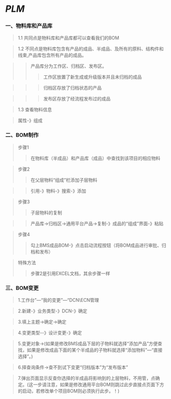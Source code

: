 # *PLM* 

### 一、物料库和产品库
> 1.1 共同点是物料库和产品库都可以查看我们的BOM

> 1.2 不同点是物料库包含有产品的成品、半成品、及所有的原料、结构件和线束,产品库包含所有产品的成品。

>> 产品库分为工作区、归档区、发布区。
>>> 工作区放置了新生成或升级版本并且未归档的成品

>>> 归档区存放了归档状态的产品

>>> 发布区存放了经流程发布过的成品

> 1.3 查看物料信息

> 属性-》组成

### 二、BOM制作

> 步骤1
>> 在物料库（半成品）和产品库（成品）中查找到该项目的相应物料

>步骤2
>>在父层物料“组成”栏添加子层物料

>>引用-》物料-》搜索-》添加

>步骤3
>>子层物料的复制

>>产品库->归档区->通用平台产品->复制-》成品的“组成”界面-》粘贴

>步骤4
>>勾上BMS成品BOM-》点击启动流程按钮（将BOM成品进行审批、归档和发布）

>特殊方法
>>步骤2是引用EXCEL文档，其余步骤一样

### 三、BOM变更

>1.工作台”—“我的变更”—“DCN\ECN管理

>2.新建-》业务类型-》DCN-》确定

>3.填上主题->确定->确定

>4.变更类型--》设计变更-》确定

>5.变更对象->(如果是修改BMS成品下层的子物料就选择“添加产品”方便查找，如果是修改成品下面的某个半成品的子物料就选择“添加物料”—“直接选择”。)

>6.择查询条件->查不到试下变更“归档版本”为“发布版本”

>7.弹出页面显示反查你选择的半成品将影响到的上层物料，不用管，点确定。(这一步请注意，如果是修改通用平台BOM则跳过此步直接点页面下方的启动，若修改单个项目BOM则必须执行此步。！)